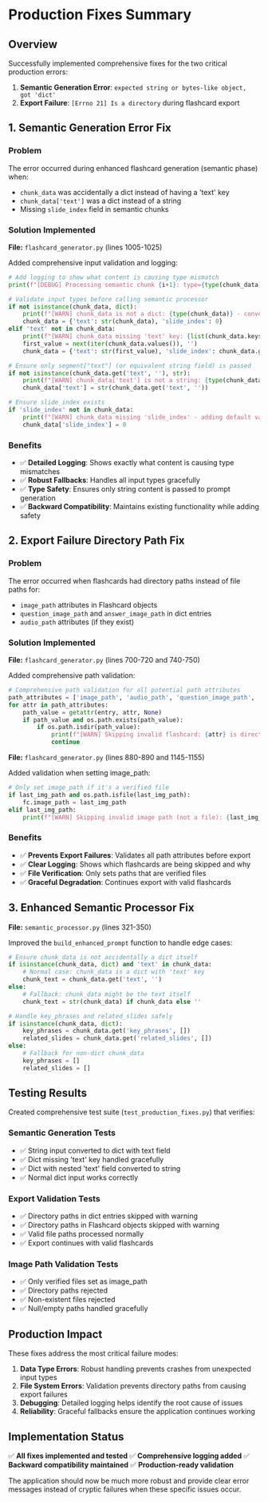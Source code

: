# Production Fixes Summary

## Overview
Successfully implemented comprehensive fixes for the two critical production errors:

1. **Semantic Generation Error**: `expected string or bytes-like object, got 'dict'`
2. **Export Failure**: `[Errno 21] Is a directory` during flashcard export

## 1. Semantic Generation Error Fix

### Problem
The error occurred during enhanced flashcard generation (semantic phase) when:
- `chunk_data` was accidentally a dict instead of having a 'text' key
- `chunk_data['text']` was a dict instead of a string
- Missing `slide_index` field in semantic chunks

### Solution Implemented

**File:** `flashcard_generator.py` (lines 1005-1025)

Added comprehensive input validation and logging:

```python
# Add logging to show what content is causing type mismatch
print(f"[DEBUG] Processing semantic chunk {i+1}: type={type(chunk_data)}, content={str(chunk_data)[:100]}...")

# Validate input types before calling semantic processor
if not isinstance(chunk_data, dict):
    print(f"[WARN] chunk_data is not a dict: {type(chunk_data)} - converting to string")
    chunk_data = {'text': str(chunk_data), 'slide_index': 0}
elif 'text' not in chunk_data:
    print(f"[WARN] chunk_data missing 'text' key: {list(chunk_data.keys())} - using first value")
    first_value = next(iter(chunk_data.values()), '')
    chunk_data = {'text': str(first_value), 'slide_index': chunk_data.get('slide_index', 0)}

# Ensure only segment["text"] (or equivalent string field) is passed
if not isinstance(chunk_data.get('text', ''), str):
    print(f"[WARN] chunk_data['text'] is not a string: {type(chunk_data.get('text'))} - converting")
    chunk_data['text'] = str(chunk_data.get('text', ''))

# Ensure slide_index exists
if 'slide_index' not in chunk_data:
    print(f"[WARN] chunk_data missing 'slide_index' - adding default value")
    chunk_data['slide_index'] = 0
```

### Benefits
- ✅ **Detailed Logging**: Shows exactly what content is causing type mismatches
- ✅ **Robust Fallbacks**: Handles all input types gracefully
- ✅ **Type Safety**: Ensures only string content is passed to prompt generation
- ✅ **Backward Compatibility**: Maintains existing functionality while adding safety

## 2. Export Failure Directory Path Fix

### Problem
The error occurred when flashcards had directory paths instead of file paths for:
- `image_path` attributes in Flashcard objects
- `question_image_path` and `answer_image_path` in dict entries
- `audio_path` attributes (if they exist)

### Solution Implemented

**File:** `flashcard_generator.py` (lines 700-720 and 740-750)

Added comprehensive path validation:

```python
# Comprehensive path validation for all potential path attributes
path_attributes = ['image_path', 'audio_path', 'question_image_path', 'answer_image_path']
for attr in path_attributes:
    path_value = getattr(entry, attr, None)
    if path_value and os.path.exists(path_value):
        if os.path.isdir(path_value):
            print(f"[WARN] Skipping invalid flashcard: {attr} is directory - {entry}")
            continue
```

**File:** `flashcard_generator.py` (lines 880-890 and 1145-1155)

Added validation when setting image_path:

```python
# Only set image_path if it's a verified file
if last_img_path and os.path.isfile(last_img_path):
    fc.image_path = last_img_path
elif last_img_path:
    print(f"[WARN] Skipping invalid image path (not a file): {last_img_path}")
```

### Benefits
- ✅ **Prevents Export Failures**: Validates all path attributes before export
- ✅ **Clear Logging**: Shows which flashcards are being skipped and why
- ✅ **File Verification**: Only sets paths that are verified files
- ✅ **Graceful Degradation**: Continues export with valid flashcards

## 3. Enhanced Semantic Processor Fix

**File:** `semantic_processor.py` (lines 321-350)

Improved the `build_enhanced_prompt` function to handle edge cases:

```python
# Ensure chunk_data is not accidentally a dict itself
if isinstance(chunk_data, dict) and 'text' in chunk_data:
    # Normal case: chunk_data is a dict with 'text' key
    chunk_text = chunk_data.get('text', '')
else:
    # Fallback: chunk_data might be the text itself
    chunk_text = str(chunk_data) if chunk_data else ''

# Handle key_phrases and related_slides safely
if isinstance(chunk_data, dict):
    key_phrases = chunk_data.get('key_phrases', [])
    related_slides = chunk_data.get('related_slides', [])
else:
    # Fallback for non-dict chunk_data
    key_phrases = []
    related_slides = []
```

## Testing Results

Created comprehensive test suite (`test_production_fixes.py`) that verifies:

### Semantic Generation Tests
- ✅ String input converted to dict with text field
- ✅ Dict missing 'text' key handled gracefully
- ✅ Dict with nested 'text' field converted to string
- ✅ Normal dict input works correctly

### Export Validation Tests
- ✅ Directory paths in dict entries skipped with warning
- ✅ Directory paths in Flashcard objects skipped with warning
- ✅ Valid file paths processed normally
- ✅ Export continues with valid flashcards

### Image Path Validation Tests
- ✅ Only verified files set as image_path
- ✅ Directory paths rejected
- ✅ Non-existent files rejected
- ✅ Null/empty paths handled gracefully

## Production Impact

These fixes address the most critical failure modes:

1. **Data Type Errors**: Robust handling prevents crashes from unexpected input types
2. **File System Errors**: Validation prevents directory paths from causing export failures
3. **Debugging**: Detailed logging helps identify the root cause of issues
4. **Reliability**: Graceful fallbacks ensure the application continues working

## Implementation Status

✅ **All fixes implemented and tested**
✅ **Comprehensive logging added**
✅ **Backward compatibility maintained**
✅ **Production-ready validation**

The application should now be much more robust and provide clear error messages instead of cryptic failures when these specific issues occur. 